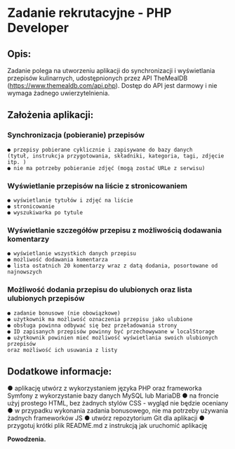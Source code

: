 # Zadanie rekrutacyjne - PHP Developer
## Opis:
Zadanie polega na utworzeniu aplikacji do synchronizacji i wyświetlania przepisów
kulinarnych, udostępnionych przez API TheMealDB (https://www.themealdb.com/api.php).
Dostęp do API jest darmowy i nie wymaga żadnego uwierzytelnienia.
## Założenia aplikacji:
### Synchronizacja (pobieranie) przepisów
    ● przepisy pobierane cyklicznie i zapisywane do bazy danych 
    (tytuł, instrukcja przygotowania, składniki, kategoria, tagi, zdjęcie itp. )
    ● nie ma potrzeby pobieranie zdjęć (mogą zostać URLe z serwisu)
### Wyświetlanie przepisów na liście z stronicowaniem
    ● wyświetlanie tytułów i zdjęć na liście
    ● stronicowanie
    ● wyszukiwarka po tytule
### Wyświetlanie szczegółów przepisu z możliwością dodawania komentarzy
    ● wyświetlanie wszystkich danych przepisu
    ● możliwość dodawania komentarza
    ● lista ostatnich 20 komentarzy wraz z datą dodania, posortowane od najnowszych
### Możliwość dodania przepisu do ulubionych oraz lista ulubionych przepisów
    ● zadanie bonusowe (nie obowiązkowe)
    ● użytkownik ma możliwość oznaczenia przepisu jako ulubione
    ● obsługa powinna odbywać się bez przeładowania strony
    ● ID zapisanych przepisów powinny być przechowywane w localStorage
    ● użytkownik powinien mieć możliwość wyświetlania swoich ulubionych przepisów 
    oraz możliwość ich usuwania z listy
## Dodatkowe informacje:
● aplikację utwórz z wykorzystaniem języka PHP oraz frameworka Symfony z
wykorzystanie bazy danych MySQL lub MariaDB
● na froncie użyj prostego HTML, bez żadnych stylów CSS - wygląd nie będzie
oceniany
● w przypadku wykonania zadania bonusowego, nie ma potrzeby używania żadnych
frameworków JS
● utwórz repozytorium Git dla aplikacji
● przygotuj krótki plik README.md z instrukcją jak uruchomić aplikację

**Powodzenia.**

